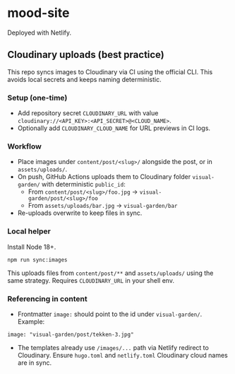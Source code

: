 # mood-site

Deployed with Netlify.

## Cloudinary uploads (best practice)

This repo syncs images to Cloudinary via CI using the official CLI. This avoids local secrets and keeps naming deterministic.

### Setup (one-time)

- Add repository secret `CLOUDINARY_URL` with value `cloudinary://<API_KEY>:<API_SECRET>@<CLOUD_NAME>`.
- Optionally add `CLOUDINARY_CLOUD_NAME` for URL previews in CI logs.

### Workflow

- Place images under `content/post/<slug>/` alongside the post, or in `assets/uploads/`.
- On push, GitHub Actions uploads them to Cloudinary folder `visual-garden/` with deterministic `public_id`:
  - From `content/post/<slug>/foo.jpg` → `visual-garden/post/<slug>/foo`
  - From `assets/uploads/bar.jpg` → `visual-garden/bar`
- Re-uploads overwrite to keep files in sync.

### Local helper

Install Node 18+.

```
npm run sync:images
```

This uploads files from `content/post/**` and `assets/uploads/` using the same strategy. Requires `CLOUDINARY_URL` in your shell env.

### Referencing in content

- Frontmatter `image:` should point to the id under `visual-garden/`. Example:

```
image: "visual-garden/post/tekken-3.jpg"
```

- The templates already use `/images/...` path via Netlify redirect to Cloudinary. Ensure `hugo.toml` and `netlify.toml` Cloudinary cloud names are in sync.
